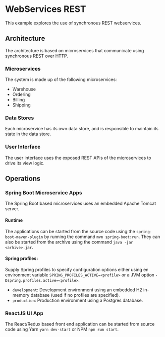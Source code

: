 # WebServices REST

This example explores the use of synchronous REST webservices.

## Architecture

The architecture is based on microservices that communicate using synchronous REST over HTTP.

### Microservices

The system is made up of the following microservices:

* Warehouse
* Ordering
* Billing
* Shipping

### Data Stores

Each microservice has its own data store, and is responsible to maintain its state in the data store.

### User Interface

The user interface uses the exposed REST APIs of the microservices to drive its view logic.

## Operations

### Spring Boot Microservice Apps

The Spring Boot based microservices uses an embedded Apache Tomcat server.

#### Runtime

The applications can be started from the source code using the `spring-boot-maven-plugin` by running
the command `mvn spring-boot:run`.
They can also be started from the archive using the command `java -jar <arhive>.jar`.

#### Spring profiles:

Supply Spring profiles to specify configuration options either using en environment variable
`SPRING_PROFILES_ACTIVE=<profile>` or a JVM option `-Dspring.profiles.active=<profile>`.

* `development`: Development environment using an embedded H2 in-memory database (used if no profiles are specified).
* `production`: Production environment using a Postgres database.

### ReactJS UI App

The React/Redux based front end application can be started from source code using Yarn `yarn dev-start`
or NPM `npm run start`.
